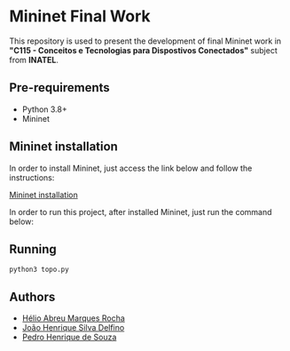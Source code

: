 # **Mininet Final Work**

This repository is used to present the development of final Mininet work in **"C115 - Conceitos e Tecnologias para Dispostivos Conectados"** subject from **INATEL**.

## **Pre-requirements**
*   Python 3.8+
*   Mininet

## **Mininet installation**

In order to install Mininet, just access the link below and follow the instructions:

[Mininet installation](https://networksimulationtools.com/how-to-install-mininet-in-ubuntu/)

In order to run this project, after installed Mininet, just run the command below:

## **Running**

```shell
python3 topo.py
```

## **Authors**

*   [Hélio Abreu Marques Rocha](https://github.com/helio-rocha)
*   [João Henrique Silva Delfino](https://github.com/Joaohsd)
*   [Pedro Henrique de Souza](https://github.com/pedrohdsouza)
